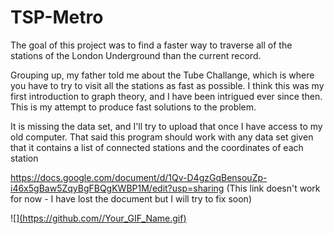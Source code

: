 # TSP-Metro
The goal of this project was to find a faster way to traverse all of the stations of the London Underground than the current record.

Grouping up, my father told me about the Tube Challange, which is where you have to try to visit all the stations as fast as possible. I think this was my first introduction to graph theory, and I have been intrigued ever since then. This is my attempt to produce fast solutions to the problem. 

It is missing the data set, and I'll try to upload that once I have access to my old computer. That said this program should work with any data set given that it contains a list of connected stations and the coordinates of each station
 
https://docs.google.com/document/d/1Qv-D4gzGqBensouZp-i46x5gBaw5ZqyBgFBQgKWBP1M/edit?usp=sharing
(This link doesn't work for now - I have lost the document but I will try to fix soon)

![][(https://github.com//Your_GIF_Name.gif)
](https://github.com/cmbenello/TSP-Metro/blob/main/myAnimation.gif)
